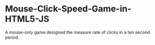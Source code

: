 # Mouse-Click-Speed-Game-in-HTML5-JS
A mouse-only game designed the measure rate of clicks in a ten second period. 
